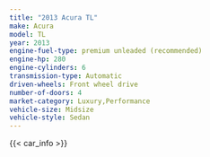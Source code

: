 ```yaml
---
title: "2013 Acura TL"
make: Acura
model: TL
year: 2013
engine-fuel-type: premium unleaded (recommended)
engine-hp: 280
engine-cylinders: 6
transmission-type: Automatic
driven-wheels: Front wheel drive
number-of-doors: 4
market-category: Luxury,Performance
vehicle-size: Midsize
vehicle-style: Sedan
---
```


{{< car_info >}}

